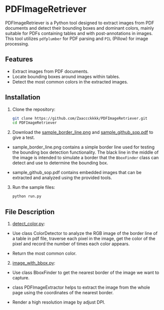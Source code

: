 # PDFImageRetriever

PDFImageRetriever is a Python tool designed to extract images from PDF documents and detect their bounding boxes and dominant colors, mainly suitable for PDFs containing tables and with post-annotations in images. This tool utilizes `pdfplumber` for PDF parsing and `PIL` (Pillow) for image processing.

## Features

- Extract images from PDF documents.
- Locate bounding boxes around images within tables.
- Detect the most common colors in the extracted images.

## Installation

1. Clone the repository:

   ```bash
   git clone https://github.com/Zaaccckkkk/PDFImageRetriever.git
   cd PDFImageRetriever

2. Download the [sample_border_line.png](sample_border_line.png) and [sample_github_sop.pdf](sample_github_sop.pdf) to give a test.

- sample_border_line.png contains a simple border line used for testing the bounding box detection functionality. The black line in the middle of the image is intended to simulate a border that the `BboxFinder` class can detect and use to determine the bounding box.

- sample_github_sop.pdf contains embedded images that can be extracted and analyzed using the provided tools.

3. Run the sample files:

   ```bash
   python run.py

## File Description

1. [detect_color.py](detect_color.py):

- Use class ColorDetector to analyze the RGB image of the border line of a table in pdf file, traverse each pixel in the image, get the color of the pixel and record the number of times each color appears.

- Return the most common color.

2. [image_with_bbox.py](image_with_bbox.py):

- Use class BboxFinder to get the nearest border of the image we want to capture.

- class PDFImageExtractor helps to extract the image from the whole page using the coordinates of the nearest border.

- Render a high resolution image by adjust DPI.

